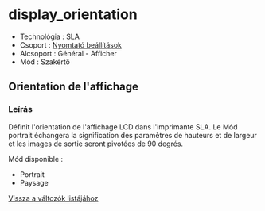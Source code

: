 # display\_orientation

* Technológia : SLA
* Csoport : [Nyomtató beállítások](../sla_printer/sla_parameters.md)
* Alcsoport : Général - Afficher
* Mód : Szakértő

## Orientation de l'affichage

### Leírás

Définit l'orientation de l'affichage LCD dans l'imprimante SLA. Le Mód portrait échangera la signification des paramètres de hauteurs et de largeur et les images de sortie seront pivotées de 90 degrés.

Mód disponible :

* Portrait
* Paysage

[Vissza a változók listájához](../../variable_list)

